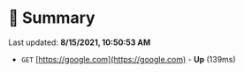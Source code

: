 # 📖 Summary
Last updated: **8/15/2021, 10:50:53 AM**

- `GET` [https://google.com](https://google.com) - **Up** (139ms)
